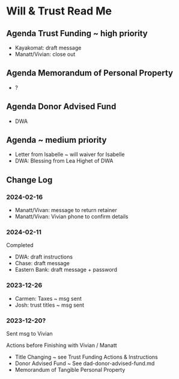 # Will & Trust Read Me

## Agenda Trust Funding ~ high priority

* Kayakomat: draft message
* Manatt/Vivian: close out

## Agenda Memorandum of Personal Property

* ?

## Agenda Donor Advised Fund

* DWA

## Agenda ~ medium priority

* Letter from Isabelle ~ will waiver for Isabelle
* DWA: Blessing from Lea Highet of DWA

## Change Log

### 2024-02-16

* Manatt/Vivan: message to return retainer
* Manatt/Vivan: Vivian phone to confirm details  

### 2024-02-11

Completed

* DWA: draft instructions
* Chase: draft message
* Eastern Bank: draft message + password

### 2023-12-26

* Carmen: Taxes ~ msg sent
* Josh: trust titles ~ msg sent

### 2023-12-20?

Sent msg to Vivian

Actions before Finishing with Vivian / Manatt

* Title Changing ~ see Trust Funding Actions & Instructions
* Donor Advised Fund ~ See dad-donor-advised-fund.md
* Memorandum of Tangible Personal Property